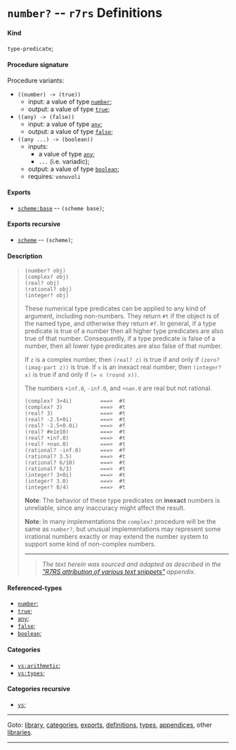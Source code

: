 

<a id='definition__r7rs__number_3f'></a>

# `number?` -- `r7rs` Definitions


<a id='definition__r7rs__number_3f__kind'></a>

#### Kind

`type-predicate`;


<a id='definition__r7rs__number_3f__procedure-signature'></a>

#### Procedure signature

Procedure variants:
 * `((number) -> (true))`
   * input: a value of type [`number`](../../r7rs/types/number.md#type__r7rs__number);
   * output: a value of type [`true`](../../r7rs/types/true.md#type__r7rs__true);
 * `((any) -> (false))`
   * input: a value of type [`any`](../../r7rs/types/any.md#type__r7rs__any);
   * output: a value of type [`false`](../../r7rs/types/false.md#type__r7rs__false);
 * `((any ...) -> (boolean))`
   * inputs:
     * a value of type [`any`](../../r7rs/types/any.md#type__r7rs__any);
     * `...` (i.e. variadic);
   * output: a value of type [`boolean`](../../r7rs/types/boolean.md#type__r7rs__boolean);
   * requires: `vonuvoli`


<a id='definition__r7rs__number_3f__exports'></a>

#### Exports

 * [`scheme:base`](../../r7rs/exports/scheme_3a_base.md#export__r7rs__scheme_3a_base) -- `(scheme base)`;


<a id='definition__r7rs__number_3f__exports-recursive'></a>

#### Exports recursive

 * [`scheme`](../../r7rs/exports/scheme.md#export__r7rs__scheme) -- `(scheme)`;


<a id='definition__r7rs__number_3f__description'></a>

#### Description

> ````
> (number? obj)
> (complex? obj)
> (real? obj)
> (rational? obj)
> (integer? obj)
> ````
> 
> 
> These numerical type predicates can be applied to any kind of
> argument, including non-numbers.  They return `#t` if the object is
> of the named type, and otherwise they return `#f`.
> In general, if a type predicate is true of a number then all higher
> type predicates are also true of that number.  Consequently, if a type
> predicate is false of a number, then all lower type predicates are
> also false of that number.
> 
> If `z` is a complex number, then `(real? z)` is true if
> and only if `(zero? (imag-part z))` is true.
> If `x` is an inexact real number, then
> `(integer? x)` is true if and only if `(= x (round x))`.
> 
> The numbers `+inf.0`, `-inf.0`, and `+nan.0` are real but
> not rational.
> 
> 
> ````
> (complex? 3+4i)         ===>  #t
> (complex? 3)            ===>  #t
> (real? 3)               ===>  #t
> (real? -2.5+0i)         ===>  #t
> (real? -2.5+0.0i)       ===>  #f
> (real? #e1e10)          ===>  #t
> (real? +inf.0)          ===>  #t
> (real? +nan.0)          ===>  #t
> (rational? -inf.0)      ===>  #f
> (rational? 3.5)         ===>  #t
> (rational? 6/10)        ===>  #t
> (rational? 6/3)         ===>  #t
> (integer? 3+0i)         ===>  #t
> (integer? 3.0)          ===>  #t
> (integer? 8/4)          ===>  #t
> ````
> 
> 
> **Note**: The behavior of these type predicates on __inexact__ numbers
> is unreliable, since any inaccuracy might affect the result.
> 
> **Note**:  In many implementations the `complex?` procedure will be the same as
> `number?`, but unusual implementations may represent
> some irrational numbers exactly or may extend the number system to
> support some kind of non-complex numbers.
> 
> 
> ----
> > *The text herein was sourced and adapted as described in the ["R7RS attribution of various text snippets"](../../r7rs/appendices/attribution.md#appendix__r7rs__attribution) appendix.*


<a id='definition__r7rs__number_3f__referenced-types'></a>

#### Referenced-types

 * [`number`](../../r7rs/types/number.md#type__r7rs__number);
 * [`true`](../../r7rs/types/true.md#type__r7rs__true);
 * [`any`](../../r7rs/types/any.md#type__r7rs__any);
 * [`false`](../../r7rs/types/false.md#type__r7rs__false);
 * [`boolean`](../../r7rs/types/boolean.md#type__r7rs__boolean);


<a id='definition__r7rs__number_3f__categories'></a>

#### Categories

 * [`vs:arithmetic`](../../r7rs/categories/vs_3a_arithmetic.md#category__r7rs__vs_3a_arithmetic);
 * [`vs:types`](../../r7rs/categories/vs_3a_types.md#category__r7rs__vs_3a_types);


<a id='definition__r7rs__number_3f__categories-recursive'></a>

#### Categories recursive

 * [`vs`](../../r7rs/categories/vs.md#category__r7rs__vs);

----

Goto: [library](../../r7rs/_index.md#library__r7rs), [categories](../../r7rs/categories/_index.md#toc__r7rs__categories), [exports](../../r7rs/exports/_index.md#toc__r7rs__exports), [definitions](../../r7rs/definitions/_index.md#toc__r7rs__definitions), [types](../../r7rs/types/_index.md#toc__r7rs__types), [appendices](../../r7rs/appendices/_index.md#toc__r7rs__appendices), other [libraries](../../_libraries.md#toc__libraries).

----

